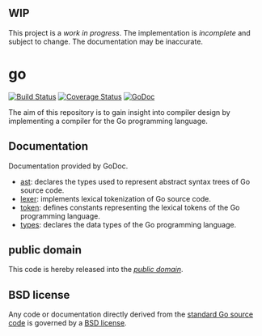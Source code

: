 WIP
---

This project is a *work in progress*. The implementation is *incomplete* and
subject to change. The documentation may be inaccurate.

go
==

[![Build Status](https://travis-ci.org/mewlang/go.svg?branch=master)](https://travis-ci.org/mewlang/go)
[![Coverage Status](https://img.shields.io/coveralls/mewlang/go.svg)](https://coveralls.io/r/mewlang/go?branch=master)
[![GoDoc](https://godoc.org/github.com/mewlang/go?status.svg)](https://godoc.org/github.com/mewlang/go)

The aim of this repository is to gain insight into compiler design by
implementing a compiler for the Go programming language.

Documentation
-------------

Documentation provided by GoDoc.

- [ast][]: declares the types used to represent abstract syntax trees of Go
source code.
- [lexer][]: implements lexical tokenization of Go source code.
- [token][]: defines constants representing the lexical tokens of the Go
programming language.
- [types][]: declares the data types of the Go programming language.

[ast]: http://godoc.org/github.com/mewlang/go/ast
[lexer]: http://godoc.org/github.com/mewlang/go/lexer
[token]: http://godoc.org/github.com/mewlang/go/token
[types]: http://godoc.org/github.com/mewlang/go/types

public domain
-------------

This code is hereby released into the *[public domain][]*.

[public domain]: https://creativecommons.org/publicdomain/zero/1.0/

BSD license
-----------

Any code or documentation directly derived from the [standard Go source code][]
is governed by a [BSD license][].

[standard Go source code]: https://code.google.com/p/go
[BSD license]: http://golang.org/LICENSE
